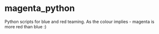 # magenta_python
Python scripts for blue and red teaming. As the colour implies - magenta is more red than blue :)
